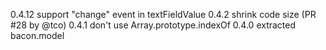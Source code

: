 0.4.12 support "change" event in textFieldValue
0.4.2  shrink code size (PR #28 by @tco)
0.4.1  don't use Array.prototype.indexOf
0.4.0  extracted bacon.model

